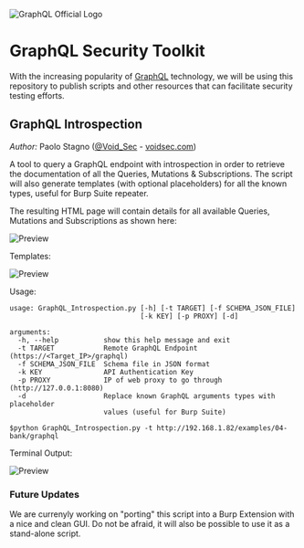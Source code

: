 ![GraphQL Official Logo](Misc/graphqllogo.png)

# GraphQL Security Toolkit
With the increasing popularity of [GraphQL](https://graphql.org/) technology, we will be using this repository to publish scripts and other resources that can facilitate security testing efforts.

## GraphQL Introspection
*Author:* Paolo Stagno ([@Void_Sec](https://twitter.com/Void_Sec) - [voidsec.com](https://voidsec.com)) 

A tool to query a GraphQL endpoint with introspection in order to retrieve the documentation of all the Queries, Mutations & Subscriptions.
The script will also generate templates (with optional placeholders) for all the known types, useful for Burp Suite repeater.

The resulting HTML page will contain details for all available Queries, Mutations and Subscriptions as shown here:

![Preview](Misc/GraphQL_Introspection_Output.png)

Templates:

![Preview](Misc/Introspection_Templates.png)

Usage:
```
usage: GraphQL_Introspection.py [-h] [-t TARGET] [-f SCHEMA_JSON_FILE]
                                [-k KEY] [-p PROXY] [-d]

arguments:
  -h, --help           show this help message and exit
  -t TARGET            Remote GraphQL Endpoint (https://<Target_IP>/graphql)
  -f SCHEMA_JSON_FILE  Schema file in JSON format
  -k KEY               API Authentication Key
  -p PROXY             IP of web proxy to go through (http://127.0.0.1:8080)
  -d                   Replace known GraphQL arguments types with placeholder
                       values (useful for Burp Suite)
  
$python GraphQL_Introspection.py -t http://192.168.1.82/examples/04-bank/graphql
```

Terminal Output:

![Preview](Misc/Terminal_Output.png)

### Future Updates

We are currenyly working on "porting" this script into a Burp Extension with a nice and clean GUI.
Do not be afraid, it will also be possible to use it as a stand-alone script.
